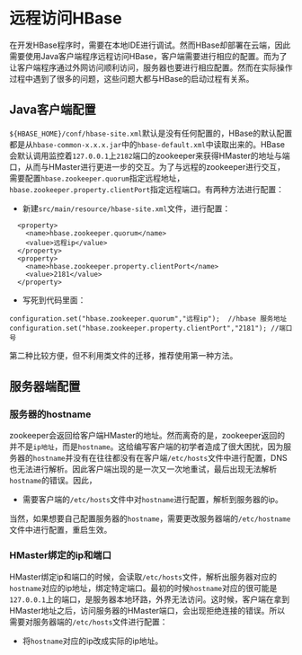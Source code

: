 # 远程访问HBase

在开发HBase程序时，需要在本地IDE进行调试。然而HBase却部署在云端，因此需要使用Java客户端程序远程访问HBase，客户端需要进行相应的配置。而为了让客户端程序通过外网访问顺利访问，服务器也要进行相应配置。然而在实际操作过程中遇到了很多的问题，这些问题大都与HBase的启动过程有关系。

## Java客户端配置

`${HBASE_HOME}/conf/hbase-site.xml`默认是没有任何配置的，HBase的默认配置都是从`hbase-common-x.x.x.jar`中的`hbase-default.xml`中读取出来的。HBase会默认调用监控着`127.0.0.1`上`2182`端口的zookeeper来获得HMaster的地址与端口，从而与HMaster进行更进一步的交互。为了与远程的zookeeper进行交互，需要配置`hbase.zookeeper.quorum`指定远程地址，`hbase.zookeeper.property.clientPort`指定远程端口。有两种方法进行配置：

* 新建`src/main/resource/hbase-site.xml`文件，进行配置：
```
  <property>
    <name>hbase.zookeeper.quorum</name>
    <value>远程ip</value>
  </property>
  <property>
    <name>hbase.zookeeper.property.clientPort</name>
    <value>2181</value>
  </property>
```

* 写死到代码里面：
```
configuration.set("hbase.zookeeper.quorum","远程ip");  //hbase 服务地址
configuration.set("hbase.zookeeper.property.clientPort","2181"); //端口号
```

第二种比较方便，但不利用类文件的迁移，推荐使用第一种方法。

## 服务器端配置

### 服务器的hostname

zookeeper会返回给客户端HMaster的地址。然而离奇的是，zookeeper返回的并不是`ip地址`，而是`hostname`。这给编写客户端的初学者造成了很大困扰，因为服务器的`hostname`并没有在往往都没有在客户端`/etc/hosts`文件中进行配置，DNS也无法进行解析。因此客户端出现的是一次又一次地重试，最后出现无法解析`hostname`的错误。因此，

* 需要客户端的`/etc/hosts`文件中对`hostname`进行配置，解析到服务器的ip。

当然，如果想要自己配置服务器的`hostname`，需要更改服务器端的`/etc/hostname`文件中进行配置，重启生效。

### HMaster绑定的ip和端口

HMaster绑定ip和端口的时候，会读取`/etc/hosts`文件，解析出服务器对应的`hostname`对应的ip地址，绑定特定端口。最初的时候`hostname`对应的很可能是`127.0.0.1`上的端口，是服务器本地环路，外界无法访问。这时候，客户端在拿到HMaster地址之后，访问服务器的HMaster端口，会出现拒绝连接的错误。所以需要对服务器端的`/etc/hosts`文件进行配置：

* 将`hostname`对应的ip改成实际的ip地址。

